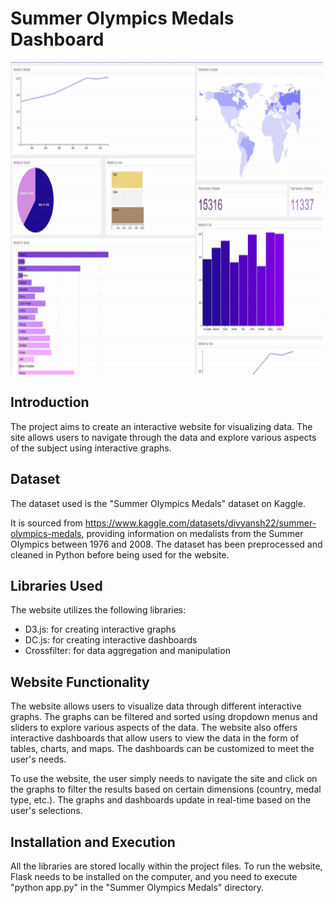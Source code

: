 # Summer Olympics Medals Dashboard

<img src="project.gif" width=500, height=500/>

## Introduction

The project aims to create an interactive website for visualizing data.
The site allows users to navigate through the data and explore various aspects of the subject using interactive graphs.

## Dataset

The dataset used is the "Summer Olympics Medals" dataset on Kaggle.

It is sourced from https://www.kaggle.com/datasets/divyansh22/summer-olympics-medals, providing information on medalists from the Summer Olympics between 1976 and 2008. The dataset has been preprocessed and cleaned in Python before being used for the website.

## Libraries Used

The website utilizes the following libraries:

- D3.js: for creating interactive graphs
- DC.js: for creating interactive dashboards
- Crossfilter: for data aggregation and manipulation

## Website Functionality

The website allows users to visualize data through different interactive graphs. The graphs can be filtered and sorted using dropdown menus and sliders to explore various aspects of the data.
The website also offers interactive dashboards that allow users to view the data in the form of tables, charts, and maps.
The dashboards can be customized to meet the user's needs.

To use the website, the user simply needs to navigate the site and click on the graphs to filter the results based on certain dimensions (country, medal type, etc.). The graphs and dashboards update in real-time based on the user's selections.

## Installation and Execution

All the libraries are stored locally within the project files.
To run the website, Flask needs to be installed on the computer, and you need to execute "python app.py" in the "Summer Olympics Medals" directory.
